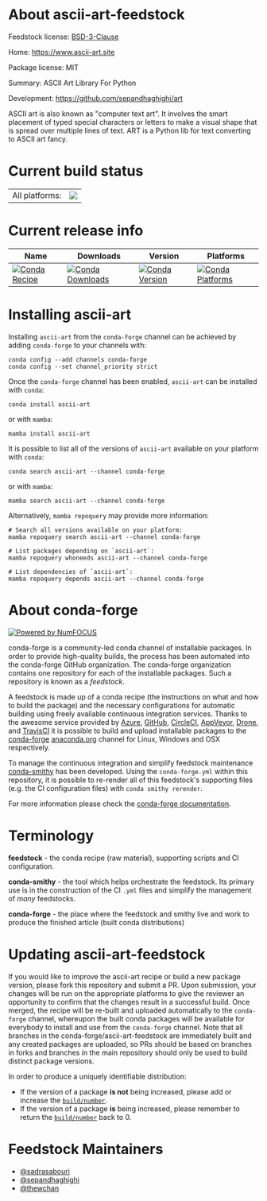 About ascii-art-feedstock
=========================

Feedstock license: [BSD-3-Clause](https://github.com/conda-forge/ascii-art-feedstock/blob/main/LICENSE.txt)

Home: https://www.ascii-art.site

Package license: MIT

Summary: ASCII Art Library For Python

Development: https://github.com/sepandhaghighi/art

ASCII art is also known as "computer text art".
It involves the smart placement of typed special characters or
letters to make a visual shape that is spread over multiple lines of text.
ART is a Python lib for text converting to ASCII art fancy.


Current build status
====================


<table><tr><td>All platforms:</td>
    <td>
      <a href="https://dev.azure.com/conda-forge/feedstock-builds/_build/latest?definitionId=17099&branchName=main">
        <img src="https://dev.azure.com/conda-forge/feedstock-builds/_apis/build/status/ascii-art-feedstock?branchName=main">
      </a>
    </td>
  </tr>
</table>

Current release info
====================

| Name | Downloads | Version | Platforms |
| --- | --- | --- | --- |
| [![Conda Recipe](https://img.shields.io/badge/recipe-ascii--art-green.svg)](https://anaconda.org/conda-forge/ascii-art) | [![Conda Downloads](https://img.shields.io/conda/dn/conda-forge/ascii-art.svg)](https://anaconda.org/conda-forge/ascii-art) | [![Conda Version](https://img.shields.io/conda/vn/conda-forge/ascii-art.svg)](https://anaconda.org/conda-forge/ascii-art) | [![Conda Platforms](https://img.shields.io/conda/pn/conda-forge/ascii-art.svg)](https://anaconda.org/conda-forge/ascii-art) |

Installing ascii-art
====================

Installing `ascii-art` from the `conda-forge` channel can be achieved by adding `conda-forge` to your channels with:

```
conda config --add channels conda-forge
conda config --set channel_priority strict
```

Once the `conda-forge` channel has been enabled, `ascii-art` can be installed with `conda`:

```
conda install ascii-art
```

or with `mamba`:

```
mamba install ascii-art
```

It is possible to list all of the versions of `ascii-art` available on your platform with `conda`:

```
conda search ascii-art --channel conda-forge
```

or with `mamba`:

```
mamba search ascii-art --channel conda-forge
```

Alternatively, `mamba repoquery` may provide more information:

```
# Search all versions available on your platform:
mamba repoquery search ascii-art --channel conda-forge

# List packages depending on `ascii-art`:
mamba repoquery whoneeds ascii-art --channel conda-forge

# List dependencies of `ascii-art`:
mamba repoquery depends ascii-art --channel conda-forge
```


About conda-forge
=================

[![Powered by
NumFOCUS](https://img.shields.io/badge/powered%20by-NumFOCUS-orange.svg?style=flat&colorA=E1523D&colorB=007D8A)](https://numfocus.org)

conda-forge is a community-led conda channel of installable packages.
In order to provide high-quality builds, the process has been automated into the
conda-forge GitHub organization. The conda-forge organization contains one repository
for each of the installable packages. Such a repository is known as a *feedstock*.

A feedstock is made up of a conda recipe (the instructions on what and how to build
the package) and the necessary configurations for automatic building using freely
available continuous integration services. Thanks to the awesome service provided by
[Azure](https://azure.microsoft.com/en-us/services/devops/), [GitHub](https://github.com/),
[CircleCI](https://circleci.com/), [AppVeyor](https://www.appveyor.com/),
[Drone](https://cloud.drone.io/welcome), and [TravisCI](https://travis-ci.com/)
it is possible to build and upload installable packages to the
[conda-forge](https://anaconda.org/conda-forge) [anaconda.org](https://anaconda.org/)
channel for Linux, Windows and OSX respectively.

To manage the continuous integration and simplify feedstock maintenance
[conda-smithy](https://github.com/conda-forge/conda-smithy) has been developed.
Using the ``conda-forge.yml`` within this repository, it is possible to re-render all of
this feedstock's supporting files (e.g. the CI configuration files) with ``conda smithy rerender``.

For more information please check the [conda-forge documentation](https://conda-forge.org/docs/).

Terminology
===========

**feedstock** - the conda recipe (raw material), supporting scripts and CI configuration.

**conda-smithy** - the tool which helps orchestrate the feedstock.
                   Its primary use is in the construction of the CI ``.yml`` files
                   and simplify the management of *many* feedstocks.

**conda-forge** - the place where the feedstock and smithy live and work to
                  produce the finished article (built conda distributions)


Updating ascii-art-feedstock
============================

If you would like to improve the ascii-art recipe or build a new
package version, please fork this repository and submit a PR. Upon submission,
your changes will be run on the appropriate platforms to give the reviewer an
opportunity to confirm that the changes result in a successful build. Once
merged, the recipe will be re-built and uploaded automatically to the
`conda-forge` channel, whereupon the built conda packages will be available for
everybody to install and use from the `conda-forge` channel.
Note that all branches in the conda-forge/ascii-art-feedstock are
immediately built and any created packages are uploaded, so PRs should be based
on branches in forks and branches in the main repository should only be used to
build distinct package versions.

In order to produce a uniquely identifiable distribution:
 * If the version of a package **is not** being increased, please add or increase
   the [``build/number``](https://docs.conda.io/projects/conda-build/en/latest/resources/define-metadata.html#build-number-and-string).
 * If the version of a package **is** being increased, please remember to return
   the [``build/number``](https://docs.conda.io/projects/conda-build/en/latest/resources/define-metadata.html#build-number-and-string)
   back to 0.

Feedstock Maintainers
=====================

* [@sadrasabouri](https://github.com/sadrasabouri/)
* [@sepandhaghighi](https://github.com/sepandhaghighi/)
* [@thewchan](https://github.com/thewchan/)

